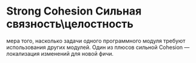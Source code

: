 # Strong Cohesion Сильная связность\целостность

мера того, насколько задачи одного программного модуля требуют использования других модулей. Один из плюсов сильной Cohesion — локализация изменений для новой фичи.